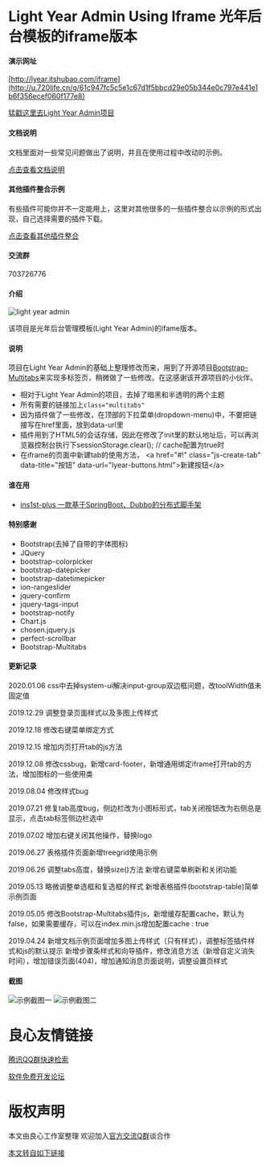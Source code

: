 # Light Year Admin Using Iframe 光年后台模板的iframe版本

#### 演示网址
[http://lyear.itshubao.com/iframe](http://u.720life.cn/g/61c947fc5c5e1c67d1f5bbcd29e05b344e0c797e441e1b6f356ecef060f177e8)

[猛戳这里去Light Year Admin项目](http://u.720life.cn/g/2e71d0f0a5c601172267ba20d3a43c6e9545e4e07acee91e41fb8ccdf61a6e01b985091de2bfe04d42d78a11c4e7fbfad4acda491779ab9c5c204e44415c7b5f)

#### 文档说明
文档里面对一些常见问题做出了说明，并且在使用过程中改动的示例。

[点击查看文档说明](http://u.720life.cn/g/765b5ea91c71655b4c9a7e6fda79488942b74f882420da78d5ba362adb50e594ca47f5b17656d01495821ffb62bc9663)

#### 其他插件整合示例
有些插件可能你并不一定能用上，这里对其他很多的一些插件整合以示例的形式出现，自己选择需要的插件下载。

[点击查看其他插件整合](http://u.720life.cn/g/2e71d0f0a5c601172267ba20d3a43c6e9545e4e07acee91e41fb8ccdf61a6e01e3a299e613997265585fb476e26319f9)

#### 交流群
703726776

#### 介绍
![light year admin](https://images.gitee.com/uploads/images/2019/0314/224956_3eb2a29a_82992.png "未命名-1.png")

该项目是光年后台管理模板(Light Year Admin)的ifame版本。

#### 说明
项目在Light Year Admin的基础上整理修改而来，用到了开源项目[Bootstrap-Multitabs](http://u.720life.cn/g/2e71d0f0a5c601172267ba20d3a43c6e0191a17932511173118f83f6038dbabe24089dd1ec9c58060401481a725392e0)来实现多标签页，稍微做了一些修改。在这感谢该开源项目的小伙伴。

- 相对于Light Year Admin的项目，去掉了暗黑和半透明的两个主题
- 所有需要的链接加上`class="multitabs"`
- 因为插件做了一些修改，在顶部的下拉菜单(dropdown-menu)中，不要把链接写在href里面，放到data-url里
- 插件用到了HTML5的会话存储，因此在修改了init里的默认地址后，可以再浏览器控制台执行下sessionStorage.clear(); // cache配置为true时
- 在iframe的页面中新建tab的使用方法， &lt;a href=&quot;#!&quot; class=&quot;js-create-tab&quot; data-title=&quot;按钮&quot; data-url=&quot;lyear-buttons.html&quot;&gt;新建按钮&lt;/a&gt; 

#### 谁在用
- [ins1st-plus 一款基于SpringBoot、Dubbo的分布式脚手架](http://u.720life.cn/g/2e71d0f0a5c601172267ba20d3a43c6ea57c890ac1289bc3478c7fc7571035ef2372a30311754b73b6b179c11651f047)

#### 特别感谢
- Bootstrap(去掉了自带的字体图标)
- JQuery
- bootstrap-colorpicker
- bootstrap-datepicker
- bootstrap-datetimepicker
- ion-rangeslider
- jquery-confirm
- jquery-tags-input
- bootstrap-notify
- Chart.js
- chosen.jquery.js
- perfect-scrollbar
- Bootstrap-Multitabs

#### 更新记录
2020.01.06
css中去掉system-ui解决input-group双边框问题，改toolWidth值未固定值

2019.12.29
调整登录页面样式以及多图上传样式

2019.12.18
修改右键菜单绑定方式

2019.12.15
增加内页打开tab的js方法

2019.12.08
修改cssbug，新增card-footer，新增通用绑定iframe打开tab的方法，增加图标的一些使用类

2019.08.04
修改样式bug

2019.07.21
修复tab高度bug，侧边栏改为小图标形式，tab关闭按钮改为右侧总是显示，点击tab标签侧边栏选中

2019.07.02
增加右键关闭其他操作，替换logo

2019.06.27
表格插件页面新增treegrid使用示例

2019.06.26
调整tabs高度，替换size()方法
新增右键菜单刷新和关闭功能

2019.05.13
略微调整单选框和复选框的样式
新增表格插件(bootstrap-table)简单示例页面

2019.05.05
修改Bootstrap-Multitabs插件js，新增缓存配置cache，默认为false，如果需要缓存，可以在index.min.js增加配置cache : true

2019.04.24
新增文档示例页面增加多图上传样式（只有样式），调整标签插件样式和js的默认提示
新增步骤条样式和向导插件，修改消息方法（新增自定义消失时间），增加错误页面(404)，增加通知消息页面说明，调整设置页样式

#### 截图
![示例截图一](https://images.gitee.com/uploads/images/2019/0403/213459_1dd52161_82992.png "首页 - 光年(Light Year Admin)后台管理系统模板4.png")
![示例截图二](https://images.gitee.com/uploads/images/2019/0403/213521_8939b9bc_82992.png "首页 - 光年(Light Year Admin)后台管理系统模板3.png")


 # 良心友情链接

[腾讯QQ群快速检索](http://u.720life.cn/s/8cf73f7c)

[软件免费开发论坛](http://u.720life.cn/s/bbb01dc0)

# 版权声明 

本文由良心工作室整理 欢迎加入[官方交流Q群](https://u.720life.cn/s/f2316816)谈合作

[本文转自如下链接](http://u.720life.cn/g/2e71d0f0a5c601172267ba20d3a43c6e168d55982f4fbc87f51f55628f4ebeecdcf3eeb6bab01249176f5ce69b6276a0c95373667d734e8716c4aeec11d5420efeee4f2dfc98898cb8d7b09d64ec63e3)
